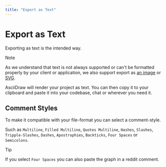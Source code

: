```yaml
---
title: "Export as Text"
---
```


# Export as Text

Exporting as text is the intended way.

> [!NOTE]
> As we understand that text is not always supported or can't be formatted properly by your client or application, we also support export as [an image](./image/index.md) or [SVG](./svg/index.md).

AsciiDraw will render your project as text. You can then copy it to your clipboard and paste it into your codebase, chat or wherever you need it.

## Comment Styles

To make it compatible with your file-format you can select a comment-style.

Such as `Multiline`, `Filled Multiline`, `Quotes Multiline`, `Hashes`, `Slashes`, `Tripple-Slashes`, `Dashes`, `Apostrophies`, `Backticks`, `Four Spaces` or `Semicolons`.

> [!TIP]
> If you select `Four Spaces` you can also paste the graph in a reddit comment.
